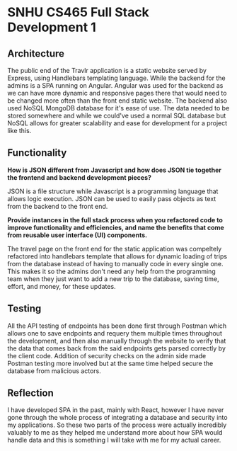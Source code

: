 # SNHU CS465 Full Stack Development 1

## Architecture

The public end of the Travlr application is a static website served by Express, using Handlebars templating language. While the backend for the admins is a SPA running on Angular. Angular was used for the backend as we can have more dynamic and responsive pages there that would need to be changed more often than the front end static website.
The backend also used NoSQL MongoDB database for it's ease of use. The data needed to be stored somewhere and while we could've used a normal SQL database but NoSQL allows for greater scalability and ease for development for a project like this.

## Functionality

**How is JSON different from Javascript and how does JSON tie together the frontend and backend development pieces?**

JSON is a file structure while Javascript is a programming language that allows logic execution. JSON can be used to easily pass objects as text from the backend to the front end.

**Provide instances in the full stack process when you refactored code to improve functionality and efficiencies, and name the benefits that come from reusable user interface (UI) components.**

The travel page on the front end for the static application was compeltely refactored into handlebars template that allows for dynamic loading of trips from the database instead of having to manually code in every single one. This makes it so the admins don't need any help from the programming team when they just want to add a new trip to the database, saving time, effort, and money, for these updates.

## Testing

All the API testing of endpoints has been done first through Postman which allows one to save endpoints and requery them multiple times throughout the development, and then also manually through the website to verify that the data that comes back from the said endpoints gets parsed correctly by the client code.
Addition of security checks on the admin side made Postman testing more involved but at the same time helped secure the database from malicious actors.

## Reflection

I have developed SPA in the past, mainly with React, however I have never gone through the whole process of integrating a database and security into my applications. So these two parts of the process were actually incredibly valuably to me as they helped me understand more about how SPA would handle data and this is something I will take with me for my actual career.
